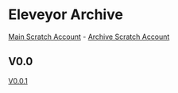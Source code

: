 # Eleveyor Archive
[Main Scratch Account](https://scratch.mit.edu/users/C3aca/)  -  [Archive Scratch Account](https://scratch.mit.edu/users/C3aca_Archive/)


## V0.0

[V0.0.1](https://scratch.mit.edu/projects/806673308/)

